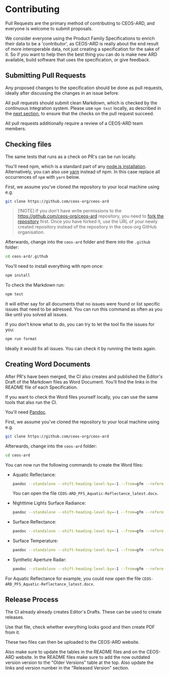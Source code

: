 # Contributing

Pull Requests are the primary method of contributing to CEOS-ARD, and everyone is welcome to submit 
proposals.

We consider everyone using the Product Family Specifications to enrich their data to be a 'contributor',
as CEOS-ARD is really about the end result of more interoperable data, not just creating a specification for the sake of it.
So if you want to help then the best thing you can do is make new ARD available, build software that uses the specification, or give feedback.

## Submitting Pull Requests

Any proposed changes to the specification should be done as pull requests,
ideally after discussing the changes in an issue before.

All pull requests should submit clean Markdown, which is checked by the continuous integration
system. Please use `npm test` locally, as described in the [next section](#checking-files), 
to ensure that the checks on the pull request succeed.

All pull requests additionally require a review of a CEOS-ARD team members.

## Checking files

The same tests that runs as a check on PR's can be run locally.

You'll need npm, which is a standard part of any [node.js installation](https://nodejs.org/en/download/).
Alternatively, you can also use [yarn](https://yarnpkg.com/) instead of npm.
In this case replace all occurrences of `npm` with `yarn` below.

First, we assume you've cloned the repository to your local machine using e.g.

```bash
git clone https://github.com/ceos-org/ceos-ard
```

> \[!NOTE]
> If you don't have write permissions to the <https://github.com/ceos-org/ceos-ard> repository,
> you need to [fork the repository](https://github.com/ceos-org/ceos-ard/fork) first.
> Once you have forked it, use the URL of your newly created repository instead of the repository in
> the ceos-org GitHub organisation.

Afterwards, change into the `ceos-ard` folder and there into the `.github` folder:

```bash
cd ceos-ard/.github
```

You'll need to install everything with npm once:

```bash
npm install
```

To check the Markdown run:

```bash
npm test
```

It will either say for all documents that no issues were found or list specific issues that need to be adressed.
You can run this command as often as you like until you solved all issues.

If you don't know what to do, you can try to let the tool fix the issues for you:

```bash
npm run format
```

Ideally it would fix all issues. You can check it by running the tests again.

## Creating Word Documents

After PR's have been merged, the CI also creates and published the Editor's Draft of the Markdown files as Word Document.
You'll find the links in the README file of each Specification.

If you want to check the Word files yourself locally, you can use the same tools that also run the CI.

You'll need [Pandoc](https://pandoc.org/installing.html).

First, we assume you've cloned the repository to your local machine using e.g.

```bash
git clone https://github.com/ceos-org/ceos-ard
```

Afterwards, change into the `ceos-ard` folder:

```bash
cd ceos-ard
```

You can now run the following commands to create the Word files:

- Aquatic Reflectance:
  ```bash
  pandoc --standalone --shift-heading-level-by=-1 --from=gfm --reference-doc=.github/pandoc-template.docx --lua-filter=.github/pagebreak.lua --output=CEOS-ARD_PFS_Aquatic-Reflectance_latest.docx --resource-path=Specifications/Aquatic-Reflectance Specifications/Aquatic-Reflectance/PFS.md
  ```
  You can open the file `CEOS-ARD_PFS_Aquatic-Reflectance_latest.docx`.

- Nighttime Lights Surface Radiance:
  ```bash
  pandoc --standalone --shift-heading-level-by=-1 --from=gfm --reference-doc=.github/pandoc-template.docx --lua-filter=.github/pagebreak.lua --output=CEOS-ARD_PFS_Nighttime-Lights-Surface-Radiance_latest.docx --resource-path=Specifications/Nighttime-Lights-Surface-Radiance Specifications/Nighttime-Lights-Surface-Radiance/PFS.md
  ```

- Surface Reflectance:
  ```bash
  pandoc --standalone --shift-heading-level-by=-1 --from=gfm --reference-doc=.github/pandoc-template.docx --lua-filter=.github/pagebreak.lua --output=CEOS-ARD_PFS_Surface-Reflectance_latest.docx --resource-path=SpecificationsSurface-Reflectance Specifications/Surface-Reflectance/PFS.md
  ```

- Surface Temperature:
  ```bash
  pandoc --standalone --shift-heading-level-by=-1 --from=gfm --reference-doc=.github/pandoc-template.docx --lua-filter=.github/pagebreak.lua --output=CEOS-ARD_PFS_Surface-Temperature_latest.docx --resource-path=Specifications/Surface-Temperature Specifications/Surface-Temperature/PFS.md Specifications/Surface-Temperature/annex-1-card4l-requirement-examples.md
  ```

- Synthetic Aperture Radar:
  ```bash
  pandoc --standalone --shift-heading-level-by=-1 --from=gfm --reference-doc=.github/pandoc-template.docx --lua-filter=.github/pagebreak.lua --output=docs/CEOS-ARD_PFS_Synthetic-Aperture-Radar_latest.docx --resource-path=Specifications/Synthetic-Aperture-Radar Specifications/Synthetic-Aperture-Radar/PFS.md Specifications/Synthetic-Aperture-Radar/annex-1.1-general-processing-roadmap.md Specifications/Synthetic-Aperture-Radar/annex-1.2-topographic-phase-removal.md Specifications/Synthetic-Aperture-Radar/annex-2-polarimetric-radar.md Specifications/Synthetic-Aperture-Radar/annex-3-ocean-radar-backscatter-example.md Specifications/Synthetic-Aperture-Radar/annex-4-geocoded-single-look-complex-example.md
  ```

For Aquatic Reflectance for example, you could now open the file `CEOS-ARD_PFS_Aquatic-Reflectance_latest.docx`.

## Release Process

The CI already already creates Editor's Drafts. These can be used to create releases.

Use that file, check whether everything looks good and then create PDF from it.

These two files can then be uploaded to the CEOS-ARD website.

Also make sure to update the tables in the README files and on the CEOS-ARD website.
In the README files make sure to add the now outdated version version to the
"Older Versions" table at the top. Also update the links and version number in
the "Released Version" section.
